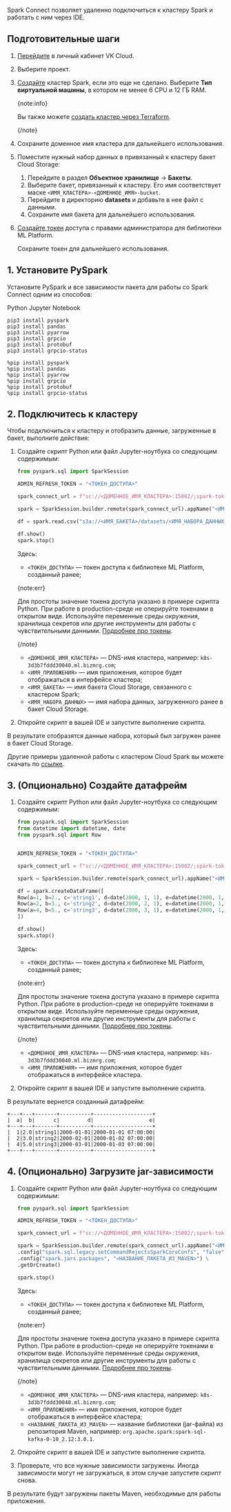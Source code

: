Spark Connect позволяет удаленно подключиться к кластеру Spark и работать с ним через IDE.

## Подготовительные шаги

1. [Перейдите](https://msk.cloud.vk.com/app/) в личный кабинет VK Cloud.
1. Выберите проект.
1. [Создайте](../../instructions/create) кластер Spark, если это еще не сделано. Выберите **Тип виртуальной машины**, в котором не менее 6 CPU и 12 ГБ RAM.

    {note:info}

    Вы также можете [создать кластер через Terraform](/ru/tools-for-using-services/terraform/how-to-guides/spark/create).

    {/note}

1. Сохраните доменное имя кластера для дальнейшего использования.
1. Поместите нужный набор данных в привязанный к кластеру бакет Cloud Storage:

    1. Перейдите в раздел **Объектное хранилище** → **Бакеты**.
    1. Выберите бакет, привязанный к кластеру. Его имя соответствует маске `<ИМЯ_КЛАСТЕРА>-<ДОМЕННОЕ_ИМЯ>-bucket`.
    1. Перейдите в директорию **datasets** и добавьте в нее файл с данными.
    1. Сохраните имя бакета для дальнейшего использования.
1. [Создайте токен](../../ml-platform-library/authz#create_token_console) доступа с правами администратора для библиотеки ML Platform.

    Сохраните токен для дальнейшего использования.

## 1. Установите PySpark

Установите PySpark и все зависимости пакета для работы со Spark Connect одним из способов:

<tabs>
<tablist>
<tab>Python</tab>
<tab>Jupyter Notebook</tab>
</tablist>
<tabpanel>

```console
pip3 install pyspark
pip3 install pandas
pip3 install pyarrow
pip3 install grpcio
pip3 install protobuf
pip3 install grpcio-status
```

</tabpanel>
<tabpanel>

```console
%pip install pyspark
%pip install pandas
%pip install pyarrow
%pip install grpcio
%pip install protobuf
%pip install grpcio-status
```

</tabpanel>
</tabs>


## 2. Подключитесь к кластеру

Чтобы подключиться к кластеру и отобразить данные, загруженные в бакет, выполните действия:

1. Создайте скрипт Python или файл Jupyter-ноутбука со следующим содержимым:

    ```python
    from pyspark.sql import SparkSession

    ADMIN_REFRESH_TOKEN = "<ТОКЕН_ДОСТУПА>"

    spark_connect_url = f"sc://<ДОМЕННОЕ_ИМЯ_КЛАСТЕРА>:15002/;spark-token={ADMIN_REFRESH_TOKEN}"

    spark = SparkSession.builder.remote(spark_connect_url).appName("<ИМЯ_ПРИЛОЖЕНИЯ>").getOrCreate()

    df = spark.read.csv("s3a://<ИМЯ_БАКЕТА>/datasets/<ИМЯ_НАБОРА_ДАННЫХ>.csv", header=True, inferSchema=True)

    df.show()
    spark.stop()
    ```

    Здесь:

    - `<ТОКЕН_ДОСТУПА>` — токен доступа к библиотеке ML Platform, созданный ранее;

    {note:err}

    Для простоты значение токена доступа указано в примере скрипта Python. При работе в production-среде не оперируйте токенами в открытом виде. Используйте переменные среды окружения, хранилища секретов или другие инструменты для работы с чувствительными данными. [Подробнее про токены](../../ml-platform-library/authz).

    {/note}

    - `<ДОМЕННОЕ_ИМЯ_КЛАСТЕРА>` — DNS-имя кластера, например: `k8s-3d3b7fddd30040.ml.bizmrg.com`;
    - `<ИМЯ_ПРИЛОЖЕНИЯ>` — имя приложения, которое будет отображаться в интерфейсе кластера;
    - `<ИМЯ_БАКЕТА>` — имя бакета Cloud Storage, связанного с кластером Spark;
    - `<ИМЯ_НАБОРА_ДАННЫХ>` — имя набора данных, загруженного ранее в бакет Cloud Storage.

1. Откройте скрипт в вашей IDE и запустите выполнение скрипта.

В результате отобразятся данные набора, который был загружен ранее в бакет Cloud Storage.

Другие примеры удаленной работы с кластером Cloud Spark вы можете скачать по [ссылке](assets/connect_demo.ipynb "download").

## 3. (Опционально) Создайте датафрейм

1. Создайте скрипт Python или файл Jupyter-ноутбука со следующим содержимым:

    ```python
    from pyspark.sql import SparkSession
    from datetime import datetime, date
    from pyspark.sql import Row


    ADMIN_REFRESH_TOKEN = "<ТОКЕН_ДОСТУПА>"

    spark_connect_url = f"sc://<ДОМЕННОЕ_ИМЯ_КЛАСТЕРА>:15002/;spark-token={ADMIN_REFRESH_TOKEN}"

    spark = SparkSession.builder.remote(spark_connect_url).appName("<ИМЯ_ПРИЛОЖЕНИЯ>").getOrCreate()

    df = spark.createDataFrame([
    Row(a=1, b=2., c='string1', d=date(2000, 1, 1), e=datetime(2000, 1, 1, 12, 0)),
    Row(a=2, b=3., c='string2', d=date(2000, 2, 1), e=datetime(2000, 1, 2, 12, 0)),
    Row(a=4, b=5., c='string3', d=date(2000, 3, 1), e=datetime(2000, 1, 3, 12, 0))
    ])

    df.show()
    spark.stop()
    ```

    Здесь:

    - `<ТОКЕН_ДОСТУПА>` — токен доступа к библиотеке ML Platform, созданный ранее;

    {note:err}

    Для простоты значение токена доступа указано в примере скрипта Python. При работе в production-среде не оперируйте токенами в открытом виде. Используйте переменные среды окружения, хранилища секретов или другие инструменты для работы с чувствительными данными. [Подробнее про токены](../../ml-platform-library/authz).

    {/note}

    - `<ДОМЕННОЕ_ИМЯ_КЛАСТЕРА>` — DNS-имя кластера, например: `k8s-3d3b7fddd30040.ml.bizmrg.com`;
    - `<ИМЯ_ПРИЛОЖЕНИЯ>` — имя приложения, которое будет отображаться в интерфейсе кластера.

1. Откройте скрипт в вашей IDE и запустите выполнение скрипта.

В результате вернется созданный датафрейм:

```console
+---+---+-------+----------+-------------------+
|  a|  b|      c|         d|                  e|
+---+---+-------+----------+-------------------+
|  1|2.0|string1|2000-01-01|2000-01-01 07:00:00|
|  2|3.0|string2|2000-02-01|2000-01-02 07:00:00|
|  4|5.0|string3|2000-03-01|2000-01-03 07:00:00|
+---+---+-------+----------+-------------------+
```

## 4. (Опционально) Загрузите jar-зависимости

1. Создайте скрипт Python или файл Jupyter-ноутбука со следующим содержимым:

    ```python
    from pyspark.sql import SparkSession

    ADMIN_REFRESH_TOKEN = "<ТОКЕН_ДОСТУПА>"

    spark_connect_url = f"sc://<ДОМЕННОЕ_ИМЯ_КЛАСТЕРА>:15002/;spark-token={ADMIN_REFRESH_TOKEN}"

    spark = SparkSession.builder.remote(spark_connect_url).appName("<ИМЯ_ПРИЛОЖЕНИЯ>") \
    .config("spark.sql.legacy.setCommandRejectsSparkCoreConfs", "false") \
    .config("spark.jars.packages", "<НАЗВАНИЕ_ПАКЕТА_ИЗ_MAVEN>") \
    .getOrCreate()

    spark.stop()
    ```

    Здесь:

    - `<ТОКЕН_ДОСТУПА>` — токен доступа к библиотеке ML Platform, созданный ранее;

    {note:err}

    Для простоты значение токена доступа указано в примере скрипта Python. При работе в production-среде не оперируйте токенами в открытом виде. Используйте переменные среды окружения, хранилища секретов или другие инструменты для работы с чувствительными данными. [Подробнее про токены](../../ml-platform-library/authz).

    {/note}

    - `<ДОМЕННОЕ_ИМЯ_КЛАСТЕРА>` — DNS-имя кластера, например: `k8s-3d3b7fddd30040.ml.bizmrg.com`;
    - `<ИМЯ_ПРИЛОЖЕНИЯ>` — имя приложения, которое будет отображаться в интерфейсе кластера;
    - `<НАЗВАНИЕ_ПАКЕТА_ИЗ_MAVEN>` — название библиотеки (jar-файла) из репозитория Maven, например: `org.apache.spark:spark-sql-kafka-0-10_2.12:3.0.1`.

1. Откройте скрипт в вашей IDE и запустите выполнение скрипта.
1. Проверьте, что все нужные зависимости загружены. Иногда зависимости могут не загружаться, в этом случае запустите скрипт снова.

В результате будут загружены пакеты Maven, необходимые для работы приложения.
